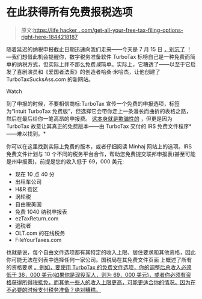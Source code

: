 # 在此获得所有免费报税选项

> 原文:[https://life hacker . com/get-all-your-free-tax-filing-options-right-here-1844218187](https://lifehacker.com/get-all-your-free-tax-filing-options-right-here-1844218187)

随着延迟的纳税申报截止日期迅速向我们走来——今天是 7 月 15 日 [，别忘了](https://twocents.lifehacker.com/tax-day-is-now-july-15-1842425809) ！—我们想借此机会提醒你，数字税务准备软件 TurboTax 标榜自己是一种免费而简单的纳税方式，但实际上并不那么免费*或*简单。实际上，它糟透了——以至于它启发了喜剧演员和《爱国者法案》的创造者哈桑·米哈杰，让他创建了 TurboTaxSucksAss.com 的新网站。

Watch

到了申报的时候，不要相信商标:TurboTax 宣传一个免费的申报选项，标签为“Intuit TurboTax 免费版”，但选择它会带你走上一条漫长而曲折的表格之路，然后在最后给你一笔高昂的申报费。 [这本身就是欺骗性的](https://twocents.lifehacker.com/here-is-turbotaxs-actual-link-to-file-for-free-1834380008) ，但更是因为 TurboTax 故意让其真正的免费版本——由 TurboTax 交付的 IRS 免费文件程序*——难以找到。*

你可以在这里找到实际上免费的版本，或者仔细阅读 Minhaj 网站上的选项。IRS 免费文件计划与 10 个不同的税务平台合作，帮助您免费提交联邦申报表(甚至可能是州申报表)，前提是您的收入低于 69，000 美元:

*   现在 10 点 40 分
*   出租车公司
*   H&R 街区
*   涡轮税
*   自由税美国
*   免费 1040 纳税申报表
*   ezTaxReturn.com
*   逃税者
*   OLT.com 的在线税务
*   FileYourTaxes.com

也就是说，每个自由文件选项都有其特定的收入上限、居住要求和其他资格，因此你可能无法在列表中选择任何一家公司。国税局在其免费文件页面 上概述了所有的资格要求 [。例如，要使用 TurboTax 的免费文件选项，你的调整后总收入必须低于 36，000 美元(如果你是现役军人，则为 69，000 美元)，或者你必须有资格获得所得税抵免，而其他一些人的收入上限更高，可能更适合你的情况。因为在不必要的时候支付税务准备？绝对糟糕。](https://apps.irs.gov/app/freeFile/)